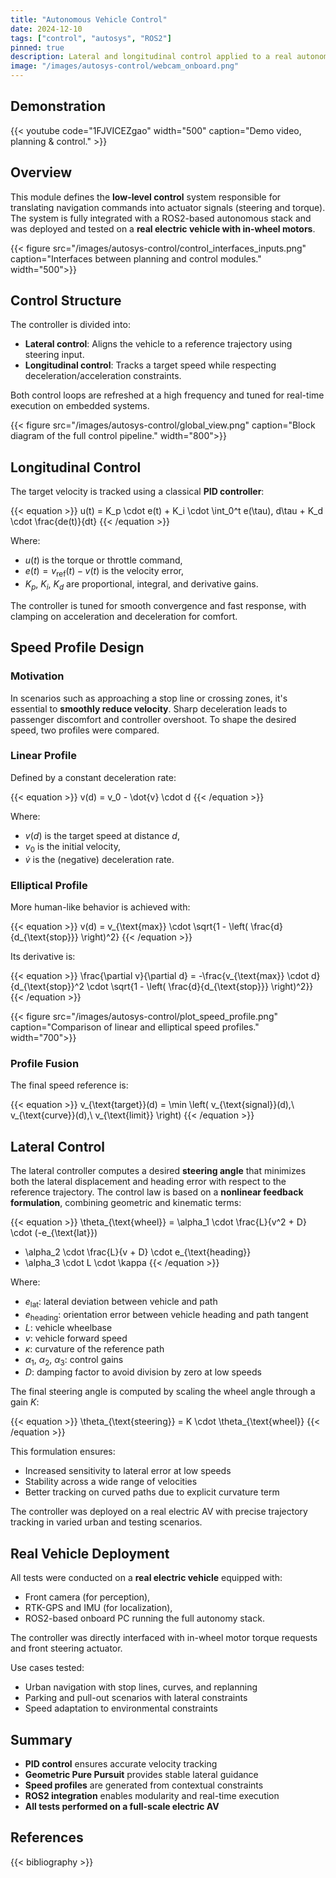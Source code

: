 ```yaml
---
title: "Autonomous Vehicle Control"
date: 2024-12-10
tags: ["control", "autosys", "ROS2"]
pinned: true
description: Lateral and longitudinal control applied to a real autonomous vehicle. Connected to a navigation layer.
image: "/images/autosys-control/webcam_onboard.png"
---
```


## Demonstration 

{{< youtube code="1FJVICEZgao" width="500" caption="Demo video, planning & control." >}}

## Overview

This module defines the **low-level control** system responsible for translating navigation commands into actuator signals (steering and torque). The system is fully integrated with a ROS2-based autonomous stack and was deployed and tested on a **real electric vehicle with in-wheel motors**.

{{< figure src="/images/autosys-control/control_interfaces_inputs.png" caption="Interfaces between planning and control modules." width="500">}}

## Control Structure

The controller is divided into:

- **Lateral control**: Aligns the vehicle to a reference trajectory using steering input.
- **Longitudinal control**: Tracks a target speed while respecting deceleration/acceleration constraints.

Both control loops are refreshed at a high frequency and tuned for real-time execution on embedded systems.

{{< figure src="/images/autosys-control/global_view.png" caption="Block diagram of the full control pipeline." width="800">}}

## Longitudinal Control

The target velocity is tracked using a classical **PID controller**:

{{< equation >}}
u(t) = K_p \cdot e(t) + K_i \cdot \int_0^t e(\tau)\, d\tau + K_d \cdot \frac{de(t)}{dt}
{{< /equation >}}

Where:

- $u(t)$ is the torque or throttle command,
- $e(t) = v_{\text{ref}}(t) - v(t)$ is the velocity error,
- $K_p$, $K_i$, $K_d$ are proportional, integral, and derivative gains.

The controller is tuned for smooth convergence and fast response, with clamping on acceleration and deceleration for comfort.

## Speed Profile Design

### Motivation

In scenarios such as approaching a stop line or crossing zones, it's essential to **smoothly reduce velocity**. Sharp deceleration leads to passenger discomfort and controller overshoot. To shape the desired speed, two profiles were compared.

### Linear Profile

Defined by a constant deceleration rate:

{{< equation >}}
v(d) = v_0 - \dot{v} \cdot d
{{< /equation >}}

Where:

- $v(d)$ is the target speed at distance $d$,
- $v_0$ is the initial velocity,
- $\dot{v}$ is the (negative) deceleration rate.

### Elliptical Profile

More human-like behavior is achieved with:

{{< equation >}}
v(d) = v_{\text{max}} \cdot \sqrt{1 - \left( \frac{d}{d_{\text{stop}}} \right)^2}
{{< /equation >}}

Its derivative is:

{{< equation >}}
\frac{\partial v}{\partial d} = -\frac{v_{\text{max}} \cdot d}{d_{\text{stop}}^2 \cdot \sqrt{1 - \left( \frac{d}{d_{\text{stop}}} \right)^2}}
{{< /equation >}}

{{< figure src="/images/autosys-control/plot_speed_profile.png" caption="Comparison of linear and elliptical speed profiles." width="700">}}

### Profile Fusion

The final speed reference is:

{{< equation >}}
v_{\text{target}}(d) = \min \left( v_{\text{signal}}(d),\ v_{\text{curve}}(d),\ v_{\text{limit}} \right)
{{< /equation >}}

## Lateral Control

The lateral controller computes a desired **steering angle** that minimizes both the lateral displacement and heading error with respect to the reference trajectory. The control law is based on a **nonlinear feedback formulation**, combining geometric and kinematic terms:

{{< equation >}}
\theta_{\text{wheel}} = \alpha_1 \cdot \frac{L}{v^2 + D} \cdot (-e_{\text{lat}}) 
+ \alpha_2 \cdot \frac{L}{v + D} \cdot e_{\text{heading}} 
+ \alpha_3 \cdot L \cdot \kappa
{{< /equation >}}

Where:

- $e_{\text{lat}}$: lateral deviation between vehicle and path
- $e_{\text{heading}}$: orientation error between vehicle heading and path tangent
- $L$: vehicle wheelbase
- $v$: vehicle forward speed
- $\kappa$: curvature of the reference path
- $\alpha_1$, $\alpha_2$, $\alpha_3$: control gains
- $D$: damping factor to avoid division by zero at low speeds

The final steering angle is computed by scaling the wheel angle through a gain $K$:

{{< equation >}}
\theta_{\text{steering}} = K \cdot \theta_{\text{wheel}}
{{< /equation >}}

This formulation ensures:

- Increased sensitivity to lateral error at low speeds
- Stability across a wide range of velocities
- Better tracking on curved paths due to explicit curvature term

The controller was deployed on a real electric AV with precise trajectory tracking in varied urban and testing scenarios.


## Real Vehicle Deployment

All tests were conducted on a **real electric vehicle** equipped with:

- Front camera (for perception),
- RTK-GPS and IMU (for localization),
- ROS2-based onboard PC running the full autonomy stack.

The controller was directly interfaced with in-wheel motor torque requests and front steering actuator.

Use cases tested:

- Urban navigation with stop lines, curves, and replanning
- Parking and pull-out scenarios with lateral constraints
- Speed adaptation to environmental constraints

## Summary

- **PID control** ensures accurate velocity tracking
- **Geometric Pure Pursuit** provides stable lateral guidance
- **Speed profiles** are generated from contextual constraints
- **ROS2 integration** enables modularity and real-time execution
- **All tests performed on a full-scale electric AV**

## References

{{< bibliography >}}
